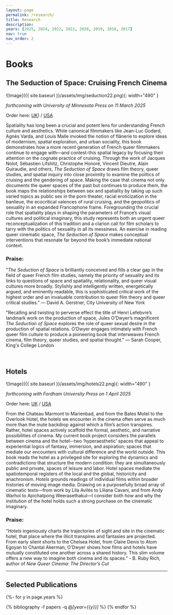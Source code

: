 ```yaml
---
layout: page
permalink: /research/
title: Research
description: 
years: [2025, 2024, 2022, 2021, 2020, 2019, 2018, 2017]
nav: true
nav_order: 2
---
```


# Books

## The Seduction of Space: Cruising French Cinema

![Image]({{ site.baseurl }}/assets/img/seduction22.png){: width="490" }

*forthcoming with University of Minnesota Press on 11 March 2025*

Order here: [UK](https://www.hive.co.uk/Product/Jules-ODwyer/The-Seduction-of-Space--Cruising-French-Cinema/31160174)) / [USA](https://cdcshoppingcart.uchicago.edu/Cart2/Cart?ISBN=9781517916848&PRESS=minnesota)

Spatiality has long been a crucial and potent lens for understanding French culture and aesthetics. While canonical filmmakers like Jean-Luc Godard, Agnès Varda, and Louis Malle invoked the notion of flânerie to explore ideas of modernism, spatial exploration, and urban sociality, this book demonstrates how a more recent generation of French queer filmmakers continue to engage with—and contest-this spatial legacy by focusing their attention on the cognate practice of cruising.
Through the work of Jacques Nolot, Sébastien Lifshitz, Christophe Honoré, Vincent Dieutre, Alain Guiraudie, and others, _The Seduction of Space_ draws film theory, queer studies, and spatial inquiry into close proximity to examine the politics of cruising and the gendering of space. Making the case that cinema not only documents the queer spaces of the past but continues to produce them, the book maps the relationships between sex and spatiality by taking up such varied topics as public sex in the porn theater, racial eroticization in the banlieue, the ecocritical valences of rural cruising, and the geopolitics of sexuality in an expanded Francophone frame. Foregrounding the crucial role that spatiality plays in shaping the parameters of France’s visual cultures and political imaginary, this study represents both an urgent queer reconceptualization of this tradition and a clarion call for film scholars to tarry with the politics of sexuality in all its messiness. An exercise in reading queer cinematic space, _The Seduction of Space_ makes conceptual interventions that resonate far beyond the book’s immediate national context.

### Praise:

"_The Seduction of Space_ is brilliantly conceived and fills a clear gap in the field of queer French film studies, namely the priority of sexuality and its links to questions of space and spatiality, relationality, and queer visual cultures more broadly. Stylishly and intelligently written, energetically argued, and eminently readable, this is sophisticated critical work of the highest order and an invaluable contribution to queer film theory and queer critical studies." — David A. Gerstner, City University of New York

"Recalling and twisting to perverse effect the title of Henri Lefebvre’s landmark work on the production of space, Jules O’Dwyer’s magnificent _The Seduction of Space_ explores the role of queer sexual desire in the production of spatial relations. O’Dwyer engages intimately with French queer film culture to produce a pioneering book that interweaves French cinema, film theory, queer studies, and spatial thought." — Sarah Cooper, King's College London

<br>

## Hotels

![Image]({{ site.baseurl }}/assets/img/hotels22.png){: width="490" }

*forthcoming with Fordham University Press on 1 April 2025*

Order here: [UK](https://www.hive.co.uk/Product/Jules-ODwyer/Hotels/31035534) / [USA](https://www.barnesandnoble.com/w/hotels-jules-odwyer/1146117494;jsessionid=CCE2F8F09922B58A904174E3130581C0.prodny_store01-atgap17?ean=9781531509651)

From the Chateau Marmont to Marienbad, and from the Bates Motel to the Overlook Hotel, the hotels we encounter in the cinema often serve as much more than the mute backdrop against which a film’s action transpires. Rather, hotel spaces actively scaffold the formal, aesthetic, and narrative possibilities of cinema. My current book project considers the parallels between cinema and the hotel--two ‘hyperaesthetic’ spaces that appeal to experiential logics of fantasy, immersion, and aspiration; spaces that mediate our encounters with cultural difference and the world outside. This book reads the hotel as a privileged site for exploring the dynamics and contradictions that structure the modern condition: they are simultaneously public and private, spaces of leisure and labor. Hotel spaces mediate the spatiotemporal registers of the local and the global, historicity and anachronism. _Hotels_ grounds readings of individual films within broader histories of moving image media. Drawing on a purposefully broad array of cinematic texts—from work by Lila Avilés to Liliana Cavani, and from Andy Warhol to Apichatpong Weerasethakul—I consider both how and why the institution of the hotel holds such a strong purchase on the cinematic imaginary.

### Praise:

“_Hotels_ ingeniously charts the trajectories of sight and site in the cinematic hotel, that place where the illicit transpires and fantasies are projected. From early silent shorts to the Chelsea Hotel, from Claire Denis to Atom Egoyan to Chantal Akerman, O’Dwyer shows how films and hotels have mutually constituted one another across a shared history. This slim volume offers a new way to imagine both cinema and its spaces.” - B. Ruby Rich, author of _New Queer Cinema: The Director’s Cut_

---

## Selected Publications

<!-- _pages/publications.md -->
<div class="publications">

{%- for y in page.years %}
  <!-- <h2 class="year">{{y}}</h2> -->
  {% bibliography -f papers -q @*[year={{y}}]* %}
{% endfor %}

</div>
